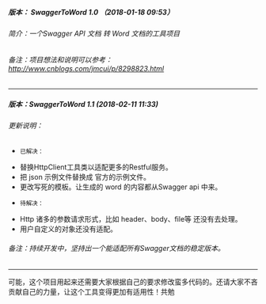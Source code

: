 ##### 版本： SwaggerToWord 1.0 （2018-01-18 09:53）
###### 简介：一个Swagger API 文档 转 Word 文档的工具项目
###### 备注：项目想法和说明可以参考：http://www.cnblogs.com/jmcui/p/8298823.html
*****
##### 版本：SwaggerToWord 1.1 (2018-02-11 11:33)
###### 更新说明：
 * `已解决：`   
 - 替换HttpClient工具类以适配更多的Restful服务。   
 - 把 json 示例文件替换成 官方的示例文件。    
 - 更改写死的模板。让生成的 word 的内容都从Swagger api 中来。   
 * `待解决：`    
 - Http 诸多的参数请求形式，比如 header、body、file等 还没有去处理。   
 - 用户自定义的对象还没有适配。   
###### 备注：持续开发中，坚持出一个能适配所有Swagger文档的稳定版本。
*****
可能，这个项目用起来还需要大家根据自己的要求修改蛮多代码的。还请大家不吝贡献自己的力量，让这个工具变得更加有适用性！共勉

